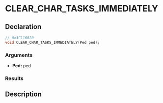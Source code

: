 # CLEAR_CHAR_TASKS_IMMEDIATELY

## Declaration
```cpp
// 0x3C116620
void CLEAR_CHAR_TASKS_IMMEDIATELY(Ped ped);
```

### Arguments
- **Ped:** ped

### Results

## Description
